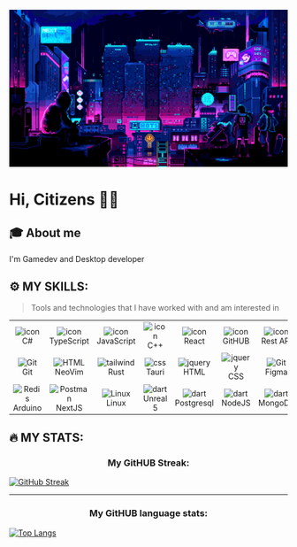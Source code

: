 ![til](./gifs/5927911.gif)

# Hi, Citizens 👋🏼

## 🎓 About me

I'm Gamedev and Desktop developer

## ⚙️ MY SKILLS: 

> Tools and technologies that I have worked with and am interested in

<table>
    <td align="center" width="96">
        <img src="https://techstack-generator.vercel.app/csharp-icon.svg" alt="icon" width="65" height="65" />
      <br>C#
    </td>
    <td align="center" width="96">
        <img src="https://techstack-generator.vercel.app/ts-icon.svg" alt="icon" width="65" height="65" />
      <br>TypeScript
    </td>
    <td align="center" width="96">
        <img src="https://techstack-generator.vercel.app/js-icon.svg" alt="icon" width="65" height="65" />
      <br>JavaScript
    </td>   
    <td align="center" width="96">
        <img src="https://techstack-generator.vercel.app/cpp-icon.svg" alt="icon" width="65" height="65" />
      <br>C++
    </td> 
    <td align="center" width="96">
        <img src="https://techstack-generator.vercel.app/react-icon.svg" alt="icon" width="65" height="65" />
      <br>React
    </td> 
    <td align="center" width="96">
        <img src="https://techstack-generator.vercel.app/github-icon.svg" alt="icon" width="65" height="65" />
      <br>GitHUB
    </td> 
    <td align="center" width="96">
        <img src="https://techstack-generator.vercel.app/restapi-icon.svg" alt="icon" width="65" height="65" />
      <br>Rest API
    </td> 
  </tr>
  <tr>
    <td align="center" width="96">
        <img src="https://skillicons.dev/icons?i=git" width="48" height="48" alt="Git" />
      <br>Git
    </td>
    <td align="center"  width="96">
        <img src="https://skillicons.dev/icons?i=vim" width="48" height="48" alt="HTML" />
      <br>NeoVim
    </td>
    <td align="center" width="96">
        <img src="https://skillicons.dev/icons?i=rust" width="48" height="48" alt="tailwind" />
      <br>Rust
    </td>
    <td align="center" width="96">
        <img src="https://skillicons.dev/icons?i=tauri" width="48" height="48" alt="css" />
      <br>Tauri
    </td>
    <td align="center" width="96">
        <img src="https://skillicons.dev/icons?i=html" width="48" height="48" alt="jquery" />
      <br>HTML
    </td>
        <td align="center" width="96">
        <img src="https://skillicons.dev/icons?i=css" width="48" height="48" alt="jquery" />
      <br>CSS
    </td>
    <td align="center" width="96">
        <img src="https://skillicons.dev/icons?i=figma" width="48" height="48" alt="Git" />
      <br>Figma
    </td>
  </tr>
   <tr>
    <td align="center" width="96">
        <img src="https://skillicons.dev/icons?i=arduino" width="48" height="48" alt="Redis" />
      <br>Arduino
    </td>
    <td align="center" width="96">
        <img src="https://skillicons.dev/icons?i=nextjs" width="48" height="48" alt="Postman" />
      <br>NextJS
    </td>
    <td align="center" width="96">
        <img src="https://skillicons.dev/icons?i=linux" width="48" height="48" alt="Linux" />
      <br>Linux
    </td>
    <td align="center" width="96">
        <img src="https://skillicons.dev/icons?i=unreal" width="48" height="48" alt="dart" />
      <br>Unreal 5
    </td>
    <td align="center" width="96">
        <img src="https://skillicons.dev/icons?i=postgres" width="48" height="48" alt="dart" />
      <br>Postgresql
    </td>
     <td align="center" width="96">
        <img src="https://skillicons.dev/icons?i=nodejs" width="48" height="48" alt="dart" />
      <br>NodeJS
    </td>
    <td align="center" width="96">
        <img src="https://skillicons.dev/icons?i=mongodb" width="48" height="48" alt="dart" />
      <br>MongoDB
    </td>
  </tr>
 <tr>
 </tr>
</table>


## 🔥 MY STATS: 

<h3 align="center">My GitHUB Streak: </h3>

[![GitHub Streak](https://streak-stats.demolab.com?user=AIFuzi&theme=transparent&border_radius=4&card_width=500&border=5F27CD&stroke=5F27CD&ring=1DD1A1B9&fire=1FE0AC&currStreakNum=1DD1A1&sideNums=F368E0&currStreakLabel=1DD1A1&sideLabels=FF9FF3&dates=FF6B81)](https://git.io/streak-stats)

<hr>

<h3 align="center">My GitHUB language stats: </h3>

[![Top Langs](https://github-readme-stats.vercel.app/api/top-langs/?username=AIFuzi&layout=compact&theme=dracula)](https://github.com/anuraghazra/github-readme-stats)
